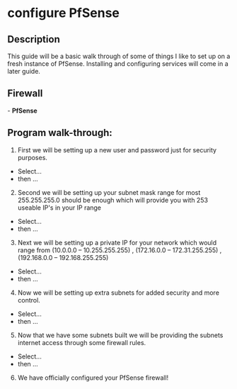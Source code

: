 <h1>configure PfSense</h1>

<h2>Description</h2>
This guide will be a basic walk through of some of things I like to set up on a fresh instance of PfSense. Installing and configuring services will come in a later guide.
<br/>

<h2>Firewall</h2>
- <b>PfSense</b>

<h2>Program walk-through:</h2>

1. First we will be setting up a new user and password just for security purposes.
  - Select...
  - then ...

2. Second we will be setting up your subnet mask range for most 255.255.255.0 should be enough which will provide you with 253 useable IP's in your IP range
  - Select...
  - then ...

3. Next we will be setting up a private IP for your network which would range from (10.0.0.0 – 10.255.255.255) , (172.16.0.0 – 172.31.255.255) , (192.168.0.0 – 192.168.255.255)
  - Select...
  - then ...

4. Now we will be setting up extra subnets for added security and more control.
  - Select...
  - then ...

5. Now that we have some subnets built we will be providing the subnets internet access through some firewall rules.
  - Select...
  - then ...

6. We have officially configured your PfSense firewall!
